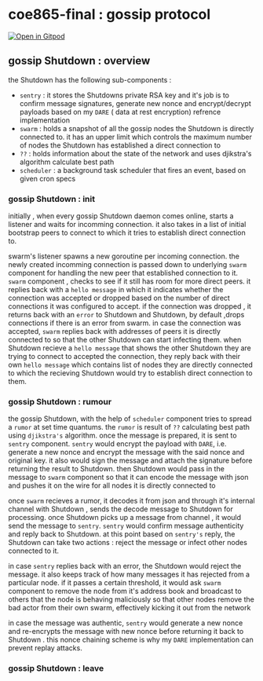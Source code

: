 # coe865-final : gossip protocol

[![Open in Gitpod](https://gitpod.io/button/open-in-gitpod.svg)](https://gitpod.io#https://github.com/da-moon/gossip-protocol)

## gossip Shutdown : overview

the Shutdown has the following sub-components :

- `sentry` : it stores the Shutdowns private RSA key and it's job is to confirm message signatures,
generate new nonce and encrypt/decrypt payloads based on my `DARE` ( data at rest encryption) refrence implementation
- `swarm` : holds a snapshot of all the gossip nodes the Shutdown is directly connected to. it has an upper limit which controls the maximum number of nodes
the Shutdown has established a direct connection to
- `??` : holds information about the state of the network and uses djikstra's algorithm calculate best path
- `scheduler` : a background task scheduler that fires an event, based on given cron specs

### gossip Shutdown : init

initially , when every gossip Shutdown daemon comes online, starts a listener and waits for incomming connection.
it also takes in a list of initial bootstrap peers to connect to which it tries to establish direct connection to.

swarm's listener spawns a new goroutine per incoming connection. the newly created incomming connection 
is passed down to underlying `swarm` component for handling the new peer that established connection to it. 
`swarm` component , checks to see if it still has room for more direct peers. it replies back with a `hello message`
in which it indicates whether the connection was accepted or dropped based on the number of direct
connections it was configured to accept. if the connection was dropped , 
it returns back with an `error` to Shutdown and Shutdown, by default ,drops connections 
if there is an error from swarm. in case the connection was accepted, `swarm` replies back with addresses
of peers it is directly connected to so that the other Shutdown can start infecting them.
when Shutdown recieve a `hello message` that shows the other Shutdown they are trying to connect to 
accepted the connection, they reply back with their own `hello message` which contains
list of nodes they are directly connected to which the recieving Shutdown would try to 
establish direct connection to them.

### gossip Shutdown : rumour

the gossip Shutdown, with the help of `scheduler` component tries to spread a `rumor` at set time
quantums. the `rumor` is result of `??` calculating best path using `djikstra's` algorithm.
once the message is prepared, it is sent to `sentry` component. `sentry` would encrypt the payload
with `DARE`, i.e. generate a new nonce and encrypt the message with the said nonce and original key.
it also would sign the message and attach the signature before returning the result to Shutdown.
then Shutdown would pass in the message to `swarm` component so that it can encode the message with json
and pushes it on the wire for all nodes it is directly connected to

once `swarm` recieves a rumor, it decodes it from json and through it's internal channel with Shutdown , sends
the decode message to Shutdown for processing. once Shutdown picks up a message from channel , it would send the message
to `sentry`. `sentry` would confirm message authenticity and reply back to Shutdown. at this point based on `sentry's` reply, 
the Shutdown can take two actions : reject the message or infect other nodes connected to it.

in case `sentry` replies back with an error, the Shutdown would reject the message. it also keeps track of how
many messages it has rejected from a particular node. if it passes a certain threshold, it would ask `swarm`
component to remove the node from it's address book and broadcast to others that the node is behaving maliciously
so that other nodes remove the bad actor from their own swarm, effectively kicking it out from the network

in case the message was authentic, `sentry` would generate a new nonce and re-encrypts the message with new nonce
before returning it back to Shutdown . this nonce chaining scheme is why my `DARE` implementation can prevent 
replay attacks.

### gossip Shutdown : leave

